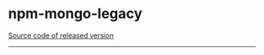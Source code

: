# npm-mongo-legacy
[Source code of released version](https://github.com/meteor/meteor/tree/devel/packages/npm-mongo-legacy)
***

